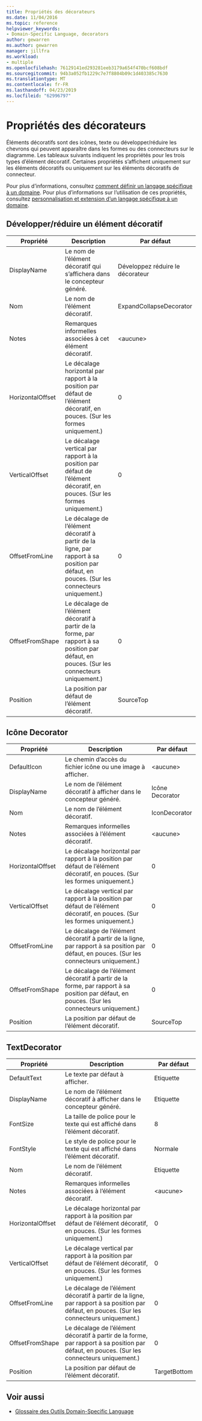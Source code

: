 ```yaml
---
title: Propriétés des décorateurs
ms.date: 11/04/2016
ms.topic: reference
helpviewer_keywords:
- Domain-Specific Language, decorators
author: gewarren
ms.author: gewarren
manager: jillfra
ms.workload:
- multiple
ms.openlocfilehash: 76129141ed293281eeb3179a654f470bcf608bdf
ms.sourcegitcommit: 94b3a052fb1229c7e7f8804b09c1d403385c7630
ms.translationtype: MT
ms.contentlocale: fr-FR
ms.lasthandoff: 04/23/2019
ms.locfileid: "62996797"
---
```

# <a name="properties-of-decorators"></a>Propriétés des décorateurs
Éléments décoratifs sont des icônes, texte ou développer/réduire les chevrons qui peuvent apparaître dans les formes ou des connecteurs sur le diagramme. Les tableaux suivants indiquent les propriétés pour les trois types d’élément décoratif. Certaines propriétés s’affichent uniquement sur les éléments décoratifs ou uniquement sur les éléments décoratifs de connecteur.

 Pour plus d’informations, consultez [comment définir un langage spécifique à un domaine](../modeling/how-to-define-a-domain-specific-language.md). Pour plus d’informations sur l’utilisation de ces propriétés, consultez [personnalisation et extension d’un langage spécifique à un domaine](../modeling/customizing-and-extending-a-domain-specific-language.md).

## <a name="expandcollapse-decorator"></a>Développer/réduire un élément décoratif

|Propriété|Description|Par défaut|
|-|-|-|
|DisplayName|Le nom de l’élément décoratif qui s’affichera dans le concepteur généré.|Développez réduire le décorateur|
|Nom|Le nom de l’élément décoratif.|ExpandCollapseDecorator|
|Notes|Remarques informelles associées à cet élément décoratif.|\<aucune>|
|HorizontalOffset|Le décalage horizontal par rapport à la position par défaut de l’élément décoratif, en pouces. (Sur les formes uniquement.)|0|
|VerticalOffset|Le décalage vertical par rapport à la position par défaut de l’élément décoratif, en pouces. (Sur les formes uniquement.)|0|
|OffsetFromLine|Le décalage de l’élément décoratif à partir de la ligne, par rapport à sa position par défaut, en pouces. (Sur les connecteurs uniquement.)|0|
|OffsetFromShape|Le décalage de l’élément décoratif à partir de la forme, par rapport à sa position par défaut, en pouces. (Sur les connecteurs uniquement.)|0|
|Position|La position par défaut de l’élément décoratif.|SourceTop|

## <a name="icon-decorator"></a>Icône Decorator

|Propriété|Description|Par défaut|
|-|-|-|
|DefaultIcon|Le chemin d’accès du fichier icône ou une image à afficher.|\<aucune>|
|DisplayName|Le nom de l’élément décoratif à afficher dans le concepteur généré.|Icône Decorator|
|Nom|Le nom de l’élément décoratif.|IconDecorator|
|Notes|Remarques informelles associées à l’élément décoratif.|\<aucune>|
|HorizontalOffset|Le décalage horizontal par rapport à la position par défaut de l’élément décoratif, en pouces. (Sur les formes uniquement.)|0|
|VerticalOffset|Le décalage vertical par rapport à la position par défaut de l’élément décoratif, en pouces. (Sur les formes uniquement.)|0|
|OffsetFromLine|Le décalage de l’élément décoratif à partir de la ligne, par rapport à sa position par défaut, en pouces. (Sur les connecteurs uniquement.)|0|
|OffsetFromShape|Le décalage de l’élément décoratif à partir de la forme, par rapport à sa position par défaut, en pouces. (Sur les connecteurs uniquement.)|0|
|Position|La position par défaut de l’élément décoratif.|SourceTop|

## <a name="textdecorator"></a>TextDecorator

|Propriété|Description|Par défaut|
|-|-|-|
|DefaultText|Le texte par défaut à afficher.|Etiquette|
|DisplayName|Le nom de l’élément décoratif à afficher dans le concepteur généré.|Etiquette|
|FontSize|La taille de police pour le texte qui est affiché dans l’élément décoratif.|8|
|FontStyle|Le style de police pour le texte qui est affiché dans l’élément décoratif.|Normale|
|Nom|Le nom de l’élément décoratif.|Etiquette|
|Notes|Remarques informelles associées à l’élément décoratif.|\<aucune>|
|HorizontalOffset|Le décalage horizontal par rapport à la position par défaut de l’élément décoratif, en pouces. (Sur les formes uniquement.)|0|
|VerticalOffset|Le décalage vertical par rapport à la position par défaut de l’élément décoratif, en pouces. (Sur les formes uniquement.)|0|
|OffsetFromLine|Le décalage de l’élément décoratif à partir de la ligne, par rapport à sa position par défaut, en pouces. (Sur les connecteurs uniquement.)|0|
|OffsetFromShape|Le décalage de l’élément décoratif à partir de la forme, par rapport à sa position par défaut, en pouces. (Sur les connecteurs uniquement.)|0|
|Position|La position par défaut de l’élément décoratif.|TargetBottom|

## <a name="see-also"></a>Voir aussi

- [Glossaire des Outils Domain-Specific Language](https://msdn.microsoft.com/ca5e84cb-a315-465c-be24-76aa3df276aa)